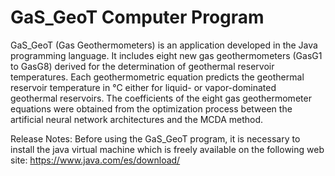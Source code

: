 # GaS_GeoT Computer Program

GaS_GeoT (Gas Geothermometers) is an application developed in the Java programming language. It includes eight new gas geothermometers (GasG1 to GasG8) derived for the determination of geothermal reservoir temperatures. Each geothermometric equation predicts the geothermal reservoir temperature in °C either for liquid- or vapor-dominated geothermal reservoirs. The coefficients of the eight gas geothermometer equations were obtained from the optimization process between the artificial neural network architectures and the MCDA method.

Release Notes:
Before using the GaS_GeoT program, it is necessary to install the java virtual machine which is freely available on the following web site: https://www.java.com/es/download/

